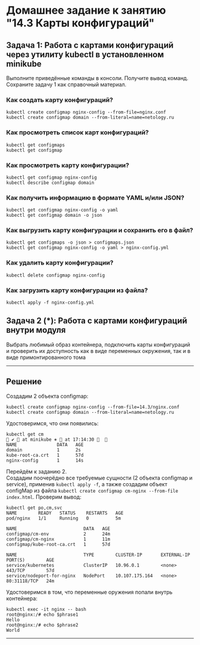 # Домашнее задание к занятию "14.3 Карты конфигураций"

## Задача 1: Работа с картами конфигураций через утилиту kubectl в установленном minikube

Выполните приведённые команды в консоли. Получите вывод команд. Сохраните
задачу 1 как справочный материал.

### Как создать карту конфигураций?

```
kubectl create configmap nginx-config --from-file=nginx.conf
kubectl create configmap domain --from-literal=name=netology.ru
```

### Как просмотреть список карт конфигураций?

```
kubectl get configmaps
kubectl get configmap
```

### Как просмотреть карту конфигурации?

```
kubectl get configmap nginx-config
kubectl describe configmap domain
```

### Как получить информацию в формате YAML и/или JSON?

```
kubectl get configmap nginx-config -o yaml
kubectl get configmap domain -o json
```

### Как выгрузить карту конфигурации и сохранить его в файл?

```
kubectl get configmaps -o json > configmaps.json
kubectl get configmap nginx-config -o yaml > nginx-config.yml
```

### Как удалить карту конфигурации?

```
kubectl delete configmap nginx-config
```

### Как загрузить карту конфигурации из файла?

```
kubectl apply -f nginx-config.yml
```

## Задача 2 (*): Работа с картами конфигураций внутри модуля

Выбрать любимый образ контейнера, подключить карты конфигураций и проверить
их доступность как в виде переменных окружения, так и в виде примонтированного
тома

---

## Решение

Создадим 2 объекта configmap:
```
kubectl create configmap nginx-config --from-file=14.3/nginx.conf
kubectl create configmap domain --from-literal=name=netology.ru
```
Удостоверимся, что они появились:
```
kubectl get cm                                                           ✔  at minikube ⎈  at 17:14:30   
NAME               DATA   AGE
domain             1      2s
kube-root-ca.crt   1      57d
nginx-config       1      14s
```

Перейдём к заданию 2.  
Создадим поочерёдно все требуемые сущности (2 объекта configmap и service), применив ``kubectl apply -f``, а также создадим объект configMap из файла ``kubectl create configmap cm-nginx --from-file index.html``. Проверим вывод:
```
kubectl get po,cm,svc
NAME        READY   STATUS    RESTARTS   AGE
pod/nginx   1/1     Running   0          5m

NAME                         DATA   AGE
configmap/cm-env             2      24m
configmap/cm-nginx           1      11m
configmap/kube-root-ca.crt   1      57d

NAME                         TYPE        CLUSTER-IP       EXTERNAL-IP   PORT(S)        AGE
service/kubernetes           ClusterIP   10.96.0.1        <none>        443/TCP        57d
service/nodeport-for-nginx   NodePort    10.107.175.164   <none>        80:31118/TCP   24m
```

Удостоверимся в том, что переменные оружения попали внутрь контейнера:
```
kubectl exec -it nginx -- bash
root@nginx:/# echo $phrase1
Hello
root@nginx:/# echo $phrase2
World
```
---
